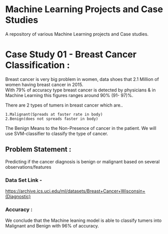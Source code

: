 # Machine Learning Projects and Case Studies
A repository of various Machine Learning projects and Case studies.

# Case Study 01 - Breast Cancer Classification :

Breast cancer is very big problem in women, data shoes that 2.1 Million of women having breast cancer in 2015.      
With 79% of accuracy type breast cancer is detected by physicians & in Machine Learning this figures ranges around 90% (91- 97)%.                

There are 2 types of tumers in breast cancer which are..   

    1.Malignant(Spreads at faster rate in body)      
    2.Benign(does not spreads faster in body)                 

The Benign Means to the Non-Presence of cancer in the patient. We will use SVM-classifier to classify the type of cancer.       

## Problem Statement :
Predicting if the cancer diagnosis is benign or malignant based on several observations/features 

### Data Set Link - 
https://archive.ics.uci.edu/ml/datasets/Breast+Cancer+Wisconsin+(Diagnostic)

### Accuracy :

We conclude that the Machine leaning model is able to classify tumers into Malignant and Benign with 96% of accuracy.
